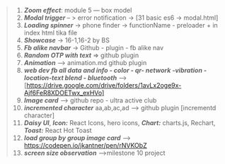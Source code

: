 >1. ***Zoom effect***: module 5 — box model  <br>
>2. ***Modal trigger*** – > error notification → [31 basic es6 → modal.html]<br>
>3. ***Loading spinner*** -> phone finder ->  functionName - preloader + in index html tika file<br>
>4. ***Showcase*** -> 16-1,16-2 by BS<br>
>5. ***Fb alike navbar*** → Github - plugin - fb alike nav<br>
>6. ***Random OTP with text*** ⇒  github plugin  <br>
>7. ***Animation*** --> animation.md github plugin<br>
>8. ***web dev fb all data and info - color - qr- network -vibration -location-text blend - bluetooth*** --> [https://drive.google.com/drive/folders/1avLx2oge9x-Ajf6FeR8XDOETwx_exHVo]<br>
>9. ***Image card*** --> github repo - ultra active club<br>
>10. ***incremented character*** aa,ab,ac,ad --> github plugin [incrementd character]
>11. ***Daisy UI***, ***Icon:*** React Icons, hero icons, ***Chart:*** charts.js, Rechart, ***Toast:*** React Hot Toast
>12. ***load group by group image card*** --> https://codepen.io/jkantner/pen/rNVKObZ
>13. ***screen size observation*** -->milestone 10 project 